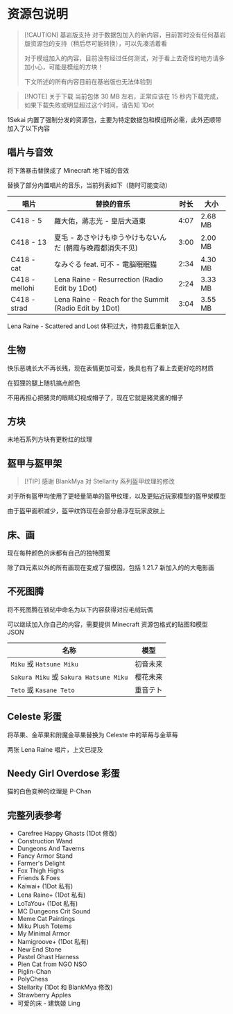 # 资源包说明

> [!CAUTION] 基岩版支持
> 对于数据包加入的新内容，目前暂时没有任何基岩版资源包的支持（稍后尽可能转换），可以先凑活着看
>
> 对于模组加入的内容，目前没有经过任何测试，对于看上去奇怪的地方请多加小心，可能是模组的方块！
>
> 下文所述的所有内容目前在基岩版也无法体验到

> [!NOTE] 关于下载
> 当前包体 30 MB 左右，正常应该在 15 秒内下载完成，如果下载失败或明显超过这个时间，请告知 1Dot

1Sekai 内置了强制分发的资源包，主要为特定数据包和模组所必需，此外还顺带加入了以下内容

## 唱片与音效

将下落暴击替换成了 Minecraft 地下城的音效

替换了部分内置唱片的音乐，当前列表如下（随时可能变动）

| 唱片           | 替换的音乐                                                 | 时长 | 大小    |
| -------------- | ---------------------------------------------------------- | ---- | ------- |
| C418 - 5       | 羅大佑，蔣志光 - 皇后大道東                                | 4:07 | 2.68 MB |
| C418 - 13      | 夏毛 - あさやけもゆうやけもないんだ (朝霞与晚霞都消失不见) | 3:00 | 2.00 MB |
| C418 - cat     | なみぐる feat. 可不 - 電脳眠眠猫                           | 2:34 | 4.30 MB |
| C418 - mellohi | Lena Raine - Resurrection (Radio Edit by 1Dot)             | 2:24 | 3.33 MB |
| C418 - strad   | Lena Raine - Reach for the Summit (Radio Edit by 1Dot)     | 3:04 | 3.55 MB |

Lena Raine - Scattered and Lost 体积过大，待剪裁后重新加入

## 生物

快乐恶魂长大不再长残，现在表情更加可爱，挽具也有了看上去更好吃的材质

在狐狸的腿上随机搞点颜色

不用再担心把猪灵的眼睛幻视成帽子了，现在它就是猪灵酱的帽子

## 方块

末地石系列方块有更粉红的纹理

## 盔甲与盔甲架

> [!TIP] 感谢 BlankMya 对 Stellarity 系列盔甲纹理的修改

对于所有盔甲均使用了更轻量简单的盔甲纹理，以及更贴近玩家模型的盔甲架模型

由于盔甲面积减少，盔甲纹饰现在会部分悬浮在玩家皮肤上

## 床、画

现在每种颜色的床都有自己的独特图案

除了四元素以外的所有画现在变成了猫模因，包括 1.21.7 新加入的的大电影画

## 不死图腾

将不死图腾在铁砧中命名为以下内容获得对应毛绒玩偶

可以继续加入你自己的内容，需要提供 Minecraft 资源包格式的贴图和模型 JSON

| 名称                                   | 模型     |
| -------------------------------------- | -------- |
| `Miku` 或 `Hatsune Miku`               | 初音未来 |
| `Sakura Miku` 或 `Sakura Hatsune Miku` | 樱花未来 |
| `Teto` 或 `Kasane Teto`                | 重音テト |

## Celeste 彩蛋

将苹果、金苹果和附魔金苹果替换为 Celeste 中的草莓与金草莓

两张 Lena Raine 唱片，上文已提及

## Needy Girl Overdose 彩蛋

猫的白色变种的纹理是 P-Chan

## 完整列表参考

- Carefree Happy Ghasts (1Dot 修改)
- Construction Wand
- Dungeons And Taverns
- Fancy Armor Stand
- Farmer's Delight
- Fox Thigh Highs
- Friends & Foes
- Kaiwai+ (1Dot 私有)
- Lena Raine+ (1Dot 私有)
- LoTaYou+ (1Dot 私有)
- MC Dungeons Crit Sound
- Meme Cat Paintings
- Miku Plush Totems
- My Minimal Armor
- Namigroove+ (1Dot 私有)
- New End Stone
- Pastel Ghast Harness
- Pien Cat from NGO NSO
- Piglin-Chan
- PolyChess
- Stellarity (1Dot 和 BlankMya 修改)
- Strawberry Apples
- 可爱的床 - 建筑姬 Ling

